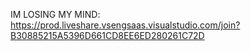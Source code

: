 IM LOSING MY MIND: https://prod.liveshare.vsengsaas.visualstudio.com/join?B30885215A5396D661CD8EE6ED280261C72D
